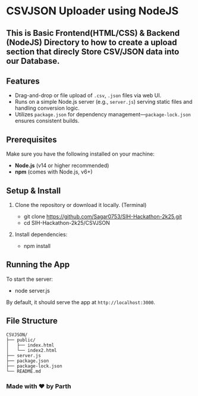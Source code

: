# CSVJSON Uploader using NodeJS
## This is Basic Frontend(HTML/CSS) & Backend (NodeJS) Directory to how to create a upload section that direcly Store CSV/JSON data into our Database.

##  Features

- Drag-and-drop or file upload of `.csv`, `.json` files via web UI.
- Runs on a simple Node.js server (e.g., `server.js`) serving static files and handling conversion logic.
- Utilizes `package.json` for dependency management—`package-lock.json` ensures consistent builds.

##  Prerequisites

Make sure you have the following installed on your machine:

- **Node.js** (v14 or higher recommended)  
- **npm** (comes with Node.js, v6+)

##  Setup & Install

1. Clone the repository or download it locally. (Terminal)
   - git clone https://github.com/Sagar0753/SIH-Hackathon-2k25.git
   - cd SIH-Hackathon-2k25/CSVJSON

2. Install dependencies:
   - npm install

## Running the App
To start the server:
   - node server.js

By default, it should serve the app at `http://localhost:3000`.

## File Structure

```text
CSVJSON/
├── public/
│   ├── index.html
│   └── index2.html
├── server.js
├── package.json
├── package-lock.json
└── README.md
```

### Made with ❤️ by Parth
